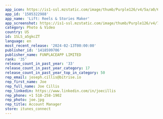```yaml
---
app_icon: https://is1-ssl.mzstatic.com/image/thumb/Purple126/v4/5a/a0/61/5aa061ed-bde1-c97a-edab-bc7f151c3d83/AppIcon-0-0-1x_U007ephone-0-0-85-220.png/1024x1024bb.png
app_id: '1505322988'
app_name: 'Lift: Reels & Stories Maker'
app_screenshot: https://is1-ssl.mzstatic.com/image/thumb/Purple126/v4/72/bd/02/72bd0247-ba62-71b5-74c4-c16b88833305/11fcf64a-de95-49d4-8316-2c9f9645f93e_Reels_maker_6.5.jpg/1242x2688bb.png
category: Photo & Video
country: US
id: 1SLS_a5gkcZT
language: en
most_recent_release: '2024-02-13T00:00:00'
publisher_id: '1418599706'
publisher_name: FUNPLACEAPP LIMITED
rank: '35'
release_count_in_past_year: '33'
release_count_in_past_year_category: 17
release_count_in_past_year_top_in_category: 50
rep_email: joseph.cillis@bitrise.io
rep_first_name: Joe
rep_full_name: Joe Cillis
rep_linkedin: https://www.linkedin.com/in/joecillis
rep_phone: +1 518-258-1902
rep_photo: joe.jpg
rep_title: Account Manager
store: itunes_connect
---
```

